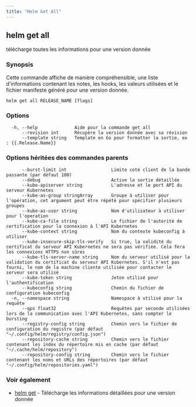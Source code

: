 ```yaml
---
title: "Helm Get All"
---
```


## helm get all

télécharge toutes les informations pour une version donnée

### Synopsis

Cette commande affiche de manière compréhensible, une liste d'informations contenant les notes, les hooks, les valeurs utilisées et le fichier manifeste généré pour une version donnée. 


```
helm get all RELEASE_NAME [flags]
```

### Options

```
  -h, --help              Aide pour la commande get all
      --revision int      Récupère la version donnée avec sa révision
      --template string   Template en Go pour formatter la sortie, ex : {{.Release.Name}}
```

### Options héritées des commandes parents

```
      --burst-limit int                 Limite coté client de la bande passante (par défaut 100)
      --debug                           Active la sortie détaillée
      --kube-apiserver string           L'adresse et le port API du serveur Kubernetes
      --kube-as-group stringArray       Groupe à utiliser pour l'opération, cet argument peut être répété pour spécifier plusieurs groupes
      --kube-as-user string             Nom d'utilisateur à utiliser pour l'operation
      --kube-ca-file string             Le fichier de l'autorité de certification pour la connexion à l'API Kubernetes
      --kube-context string             Nom du contexte kubeconfig à utiliser
      --kube-insecure-skip-tls-verify   Si true, la validité du certificat du serveur API Kubernetes ne sera pas vérifiée. Cela fera les connexions HTTPS non sûres
      --kube-tls-server-name string     Nom du serveur utilisé pour la validation du certificat du serveur API Kubernetes. S'il n'est pas fourni, le nom de la machine cliente utilisée pour contacter le serveur sera utilisé
      --kube-token string               Jeton utilisé pour l'authentification
      --kubeconfig string               Chemin du fichier de configuration kubeconfig
  -n, --namespace string                Namespace à utilisé pour la requête
      --qps float32                     Requêtes par seconde utilisées lors de la communication avec l'API Kubernetes, sans compter le bursting
      --registry-config string          Chemin vers le fichier de configuration du registre (par défaut "~/.config/helm/registry/config.json")
      --repository-cache string         Chemin vers le fichier contenant les index du répertoire mis en cache (par défaut "~/.cache/helm/repository")
      --repository-config string        Chemin vers le fichier contenant les noms et URLs des répertoires (par défaut "~/.config/helm/repositories.yaml")
```

### Voir également

* [helm get](helm_get.md) - Télécharge les informations détaillées pour une version donnée
